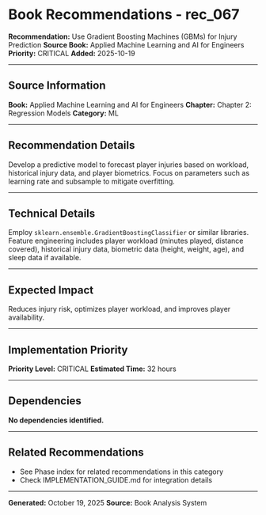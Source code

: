 # Book Recommendations - rec_067

**Recommendation:** Use Gradient Boosting Machines (GBMs) for Injury Prediction
**Source Book:** Applied Machine Learning and AI for Engineers
**Priority:** CRITICAL
**Added:** 2025-10-19

---

## Source Information

**Book:** Applied Machine Learning and AI for Engineers
**Chapter:** Chapter 2: Regression Models
**Category:** ML

---

## Recommendation Details

Develop a predictive model to forecast player injuries based on workload, historical injury data, and player biometrics. Focus on parameters such as learning rate and subsample to mitigate overfitting.

---

## Technical Details

Employ `sklearn.ensemble.GradientBoostingClassifier` or similar libraries. Feature engineering includes player workload (minutes played, distance covered), historical injury data, biometric data (height, weight, age), and sleep data if available.

---

## Expected Impact

Reduces injury risk, optimizes player workload, and improves player availability.

---

## Implementation Priority

**Priority Level:** CRITICAL
**Estimated Time:** 32 hours

---

## Dependencies

**No dependencies identified.**

---

## Related Recommendations

- See Phase index for related recommendations in this category
- Check IMPLEMENTATION_GUIDE.md for integration details

---

**Generated:** October 19, 2025
**Source:** Book Analysis System

